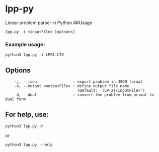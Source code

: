 # lpp-py
Linear problem parser in Python
##Usage
```
lpp.py -i <inputFile> [options]
```
### Example usage:
```
python3 lpp.py -i LP01.LTX
```

## Options
```
    -j, --json                : export problem in JSON format
    -o, --output <outputFile> : define output file name
                                (Default: '(LP-2)<inputFile>')
    -d, --dual                : convert the problem from primal to dual form
```

## For help, use:
```
python3 lpp.py -h
```
or
```
python3 lpp.py --help
```

